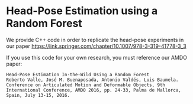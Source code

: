 # Head-Pose Estimation using a Random Forest

We provide C++ code in order to replicate the head-pose experiments in our paper https://link.springer.com/chapter/10.1007/978-3-319-41778-3_3

If you use this code for your own research, you must reference our AMDO paper:

```
Head-Pose Estimation In-the-Wild Using a Random Forest
Roberto Valle, José M. Buenaposada, Antonio Valdés, Luis Baumela.
Conference on Articulated Motion and Deformable Objects, 9th International Conference, AMDO 2016, pp. 24-33, Palma de Mallorca, Spain, July 13-15, 2016.
```
